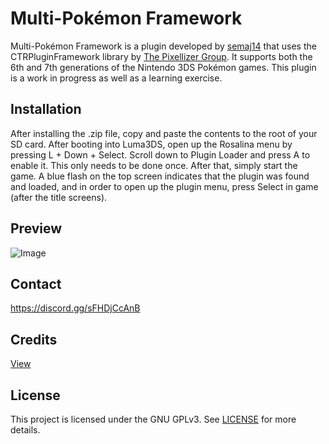 # Multi-Pokémon Framework
Multi-Pokémon Framework is a plugin developed by [semaj14](https://github.com/semaj14) that uses the CTRPluginFramework library by [The Pixellizer Group](https://gitlab.com/thepixellizeross). It supports both the 6th and 7th generations of the Nintendo 3DS Pokémon games. This plugin is a work in progress as well as a learning exercise.

## Installation
After installing the .zip file, copy and paste the contents to the root of your SD card. After booting into Luma3DS, open up the Rosalina menu by pressing L + Down + Select. Scroll down to Plugin Loader and press A to enable it. This only needs to be done once. After that, simply start the game. A blue flash on the top screen indicates that the plugin was found and loaded, and in order to open up the plugin menu, press Select in game (after the title screens).

## Preview
![Image](https://imgur.com/NbVzrHS.png)

## Contact
https://discord.gg/sFHDjCcAnB

## Credits
[View](https://github.com/semaj14/Multi-PokemonFramework/blob/main/Credits.md)

## License
This project is licensed under the GNU GPLv3. See [LICENSE](https://github.com/semaj14/Multi-PokemonFramework/blob/main/LICENSE) for more details.